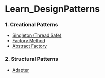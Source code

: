 # Learn_DesignPatterns
### 1. Creational Patterns
  - [Singleton (Thread Safe)](Documents/singleton.md)
  - [Factory Method](Documents/factorymethod.md)
  - [Abstract Factory](Documents/abstractfactory.md)

### 2. Structural Patterns
  - [Adapter](Documents/adapter.md)

